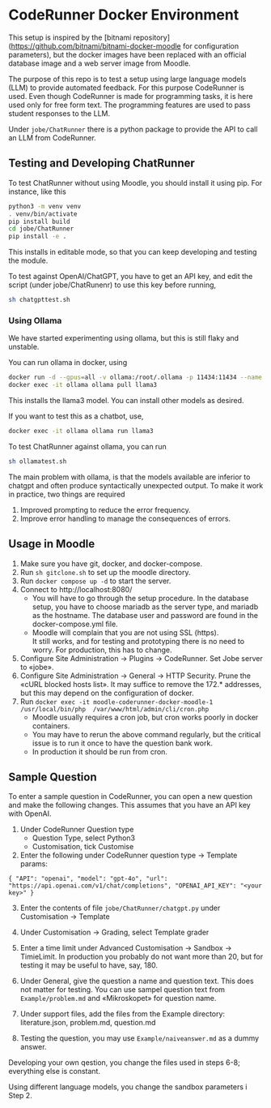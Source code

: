 # CodeRunner Docker Environment

This setup is inspired by the 
[bitnami repository](https://github.com/bitnami/bitnami-docker-moodle for configuration parameters),
but the docker images have been replaced with an official database
image and a web server image from Moodle.

The purpose of this repo is to test a setup using large language
models (LLM) to provide automated feedback.  For this purpose CodeRunner
is used.  Even though CodeRunner is made for programming tasks,
it is here used only for free form text.  The programming 
features are used to pass student responses to the LLM.

Under `jobe/ChatRunner` there is a python package to provide the
API to call an LLM from CodeRunner.

## Testing and Developing ChatRunner

To test ChatRunner without using Moodle, you should install it using pip.
For instance, like this
```sh
python3 -m venv venv
. venv/bin/activate
pip install build
cd jobe/ChatRunner
pip install -e .
```
This installs in editable mode, so that you can keep developing and testing 
the module.

To test against OpenAI/ChatGPT, you have to get an API key, and edit
the script (under jobe/ChatRunenr) to use this key before running,
```sh
sh chatgpttest.sh
```

### Using Ollama

We have started experimenting using ollama, but this is still flaky
and unstable.

You can run ollama in docker, using
```sh
docker run -d --gpus=all -v ollama:/root/.ollama -p 11434:11434 --name ollama ollama/ollama
docker exec -it ollama ollama pull llama3
```
This installs the llama3 model.  You can install other models as desired.

If you want to test this as a chatbot, use,
```sh
docker exec -it ollama ollama run llama3
```

To test ChatRunner against ollama, you can run 
```sh
sh ollamatest.sh
```

The main problem with ollama, is that the models available are inferior
to chatgpt and often produce syntactically unexpected output.  To make
it work in practice, two things are required
1.  Improved prompting to reduce the error frequency.
2.  Improve error handling to manage the consequences of errors.


## Usage in Moodle

1.  Make sure you have git, docker, and docker-compose.
2.  Run `sh gitclone.sh` to set up the moodle directory.
3.  Run `docker compose up -d` to start the server.
4.  Connect to http://localhost:8080/
    + You will have to go through the setup procedure.
      In the database setup, you have to choose mariadb as
      the server type, and mariadb as the hostname.  The database
      user and password are found in the docker-compose.yml file.
    + Moodle will complain that you are not using SSL (https).  
      It still works, and for testing and prototyping there is no
      need to worry.  For production, this has to change.
5.  Configure Site Administration -> Plugins -> CodeRunner.
    Set Jobe server to «jobe».
5.  Configure Site Administration -> General -> HTTP Security.
    Prune the «cURL blocked hosts list».  It may suffice to remove
    the 172.* addresses, but this may depend on the configuration of
    docker.
6.  Run `docker exec -it moodle-coderunner-docker-moodle-1 /usr/local/bin/php  /var/www/html/admin/cli/cron.php`
    + Moodle usually requires a cron job, but cron works poorly in docker containers.  
    + You may have to rerun the above command regularly, but the critical issue is
      to run it once to have the question bank work.
    + In production it should be run from cron.


## Sample Question

To enter a sample question in CodeRunner, you can open a new question and make
the following changes.  This assumes that you have an API key with OpenAI.

1. Under CodeRunner Question type 
    + Question Type, select Python3
    + Customisation, tick Customise
2. Enter the following under CodeRunner question type -> Template params:
```
{ "API": "openai", "model": "gpt-4o", "url": "https://api.openai.com/v1/chat/completions", "OPENAI_API_KEY": "<your key>" }
```
3. Enter the contents of file `jobe/ChatRunner/chatgpt.py` under Customisation -> Template
4. Under Customisation -> Grading, select Template grader

4. Enter a time limit under Advanced Customisation -> Sandbox -> TimieLimit.
   In production you probably do not want more than 20, but for testing it may be
   useful to have, say, 180.
6. Under General, give the question a name and question text.  This does not matter
   for testing.  You can use sampel question text from `Example/problem.md` and
   «Mikroskopet» for question name.
7. Under support files, add the files from the Example directory:
   literature.json, problem.md, question.md
8. Testing the question, you may use `Example/naiveanswer.md` as a dummy answer.

Developing your own qestion, you change the files used in steps 6-8; everything else is
constant.

Using different language models, you change the sandbox parameters i Step 2.
